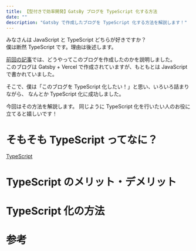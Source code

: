 ```yaml
---
title: 【型付きで効率開発】GatsBy ブログを TypeScript 化する方法
date: ""
description: "Gatsby で作成したブログを TypeScript 化する方法を解説します！"
---
```


みなさんは JavaScript と TypeScript どちらが好きですか？  
僕は断然 TypeScript です。理由は後述します。

[前回の記事](../how-to-build-blog)では、どうやってこのブログを作成したのかを説明しました。  
このブログは Gatsby + Vercel で作成されていますが、もともとは JavaScript で書かれていました。

そこで、僕は「このブログを TypeScript 化したい！」と思い、いろいろ詰まりながら、
なんとか TypeScript 化に成功しました。

今回はその方法を解説します。
同じように TypeScript 化を行いたい人のお役に立てると嬉しいです！

# そもそも TypeScript ってなに？

[TypeScript][ts]

# TypeScript のメリット・デメリット

# TypeScript 化の方法

# 参考

[ts]: https://www.typescriptlang.org/
